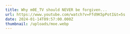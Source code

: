 ```yaml
---
title: Why m0E_TV should NEVER be forgiven...
url: https://www.youtube.com/watch?v=Ffd9K5pPotI&t=5s
date: 2024-01-14T09:57:00.000Z
thumbnail: /uploads/moe.webp
---
```

